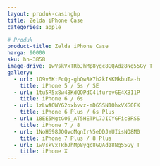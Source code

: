```yaml
---
layout: produk-casinghp
title: Zelda iPhone Case
categories: apple

# Produk
product-title: Zelda iPhone Case
harga: 90000
sku: hn-3858
image-drive: 1wVskVxTRbJhMp8ygc8GQAdz8Ng55Gy_T
gallery:
  - url: 1O9v6KtFcQg-gbQw8X7h2kIKKMkbuTa-h
    title: iPhone 5 / 5s / SE
  - url: 1tu5R5x8w48KdQOPdC4lfurovGE4XB11P
    title: iPhone 6 / 6s
  - url: 1zLwAOWYG2oxbvvz-mD6SSN1OhxVXG0EK
    title: iPhone 6 Plus / 6s Plus
  - url: 18EE5MgtG06_AT5HETPL7JICYGFicBRSS
    title: iPhone 7 / 8
  - url: 1NoH698JQQvoMqnIrN5eDDJYUIisNQ8M0
    title: iPhone 7 Plus / 8 Plus
  - url: 1wVskVxTRbJhMp8ygc8GQAdz8Ng55Gy_T
    title: iPhone X
---
```

